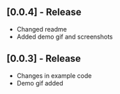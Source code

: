 ## [0.0.4] - Release 

* Changed readme
* Added demo gif and screenshots

## [0.0.3] - Release 

* Changes in example code
* Demo gif added



